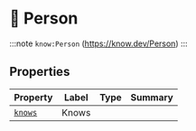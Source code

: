 # 🧑 Person

:::note
`know:Person` (https://know.dev/Person)
:::

## Properties

| Property  | Label | Type | Summary |
| --------- | ----- | ---- | ------- |
| [`knows`] | Knows |      |         |

[`knows`]: /knows
